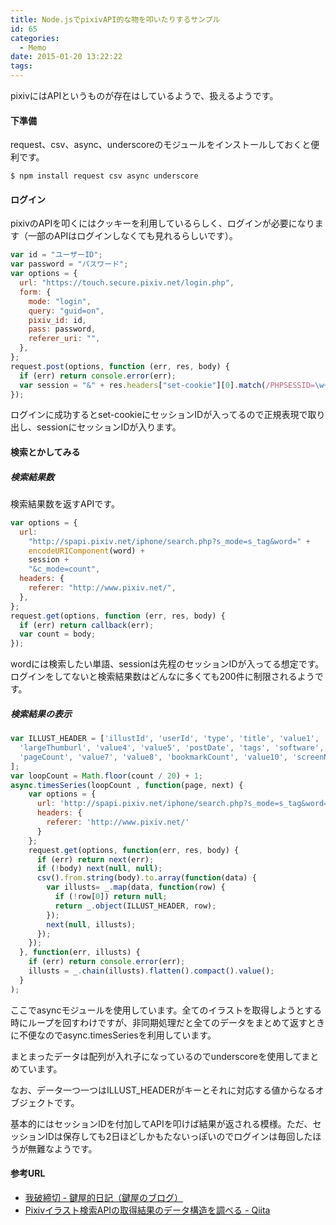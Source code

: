 ```yaml
---
title: Node.jsでpixivAPI的な物を叩いたりするサンプル
id: 65
categories:
  - Memo
date: 2015-01-20 13:22:22
tags:
---
```


pixivにはAPIというものが存在はしているようで、扱えるようです。

<!--more-->

#### 下準備

request、csv、async、underscoreのモジュールをインストールしておくと便利です。

`$ npm install request csv async underscore`

#### ログイン

pixivのAPIを叩くにはクッキーを利用しているらしく、ログインが必要になります（一部のAPIはログインしなくても見れるらしいです）。

```js
var id = "ユーザーID";
var password = "パスワード";
var options = {
  url: "https://touch.secure.pixiv.net/login.php",
  form: {
    mode: "login",
    query: "guid=on",
    pixiv_id: id,
    pass: password,
    referer_uri: "",
  },
};
request.post(options, function (err, res, body) {
  if (err) return console.error(err);
  var session = "&" + res.headers["set-cookie"][0].match(/PHPSESSID=\w+/)[0];
});
```

ログインに成功するとset-cookieにセッションIDが入ってるので正規表現で取り出し、sessionにセッションIDが入ります。

#### 検索とかしてみる

##### 検索結果数

検索結果数を返すAPIです。

```js
var options = {
  url:
    "http://spapi.pixiv.net/iphone/search.php?s_mode=s_tag&word=" +
    encodeURIComponent(word) +
    session +
    "&c_mode=count",
  headers: {
    referer: "http://www.pixiv.net/",
  },
};
request.get(options, function (err, res, body) {
  if (err) return callback(err);
  var count = body;
});
```

wordには検索したい単語、sessionは先程のセッションIDが入ってる想定です。ログインをしてないと検索結果数はどんなに多くても200件に制限されるようです。

##### 検索結果の表示

```js
var ILLUST_HEADER = ['illustId', 'userId', 'type', 'title', 'value1', 'author',var ILLUST_HEADER = ['illustId', 'userId', 'type', 'title', 'value1', 'author', 'smallThumbUrl', 'value2', 'value3',
  'largeThumburl', 'value4', 'value5', 'postDate', 'tags', 'software', 'evalCount', 'score', 'viewCount', 'description',
  'pageCount', 'value7', 'value8', 'bookmarkCount', 'value10', 'screenName', 'value11', 'value12', 'value13', 'value14', 'profileIconUrl', 'value15'
];
var loopCount = Math.floor(count / 20) + 1;
async.timesSeries(loopCount , function(page, next) {
    var options = {
      url: 'http://spapi.pixiv.net/iphone/search.php?s_mode=s_tag&word=' + encodeURIComponent(word) + session + '&p=' + (page + 1),
      headers: {
        referer: 'http://www.pixiv.net/'
      }
    };
    request.get(options, function(err, res, body) {
      if (err) return next(err);
      if (!body) next(null, null);
      csv().from.string(body).to.array(function(data) {
        var illusts= _.map(data, function(row) {
          if (!row[0]) return null;
          return _.object(ILLUST_HEADER, row);
        });
        next(null, illusts);
      });
    });
  }, function(err, illusts) {
    if (err) return console.error(err);
    illusts = _.chain(illusts).flatten().compact().value();
  }
);
```

ここでasyncモジュールを使用しています。全てのイラストを取得しようとする時にループを回すわけですが、非同期処理だと全てのデータをまとめて返すときに不便なのでasync.timesSeriesを利用しています。

まとまったデータは配列が入れ子になっているのでunderscoreを使用してまとめています。

なお、データ一つ一つはILLUST_HEADERがキーとそれに対応する値からなるオブジェクトです。

基本的にはセッションIDを付加してAPIを叩けば結果が返される模様。ただ、セッションIDは保存しても2日ほどしかもたないっぽいのでログインは毎回したほうが無難なようです。

#### 参考URL

- [我破締切 - 鍵屋的日記（鍵屋のブログ）](http://d.hatena.ne.jp/kagiya/20110621)
- [Pixivイラスト検索APIの取得結果のデータ構造を調べる - Qiita](http://qiita.com/nezuq/items/e4c55bb9c68bf5785e73)
